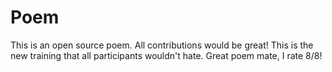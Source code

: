 # Poem
This is an open source poem. All contributions would be great!
This is the new training that all participants wouldn't hate.
Great poem mate, I rate 8/8!
